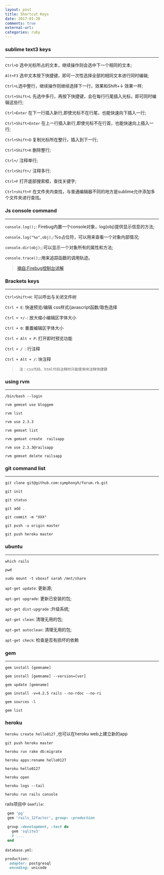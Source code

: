 ```yaml
---
layout: post
title: Shortcut Keys
date: 2017-01-20
comments: true
external-url:
categories: ruby
---
```


### sublime text3 keys
---

`Ctrl+D` 选中光标所占的文本，继续操作则会选中下一个相同的文本;

`Alt+F3` 选中文本按下快捷键，即可一次性选择全部的相同文本进行同时编辑;

`Ctrl+L`选中整行，继续操作则继续选择下一行，效果和Shift+↓ 效果一样;

`Ctrl+Shift+L` 先选中多行，再按下快捷键，会在每行行尾插入光标，即可同时编辑这些行;

`Ctrl+Enter` 在下一行插入新行,即使光标不在行尾，也能快速向下插入一行;

`Ctrl+Shift+Enter` 在上一行插入新行,即使光标不在行首，也能快速向上插入一行;

`Ctrl+Shift+D` 复制光标所在整行，插入到下一行;

`Ctrl+Shift+K` 删除整行;

`Ctrl+/` 注释单行;

`Ctrl+Shift+/` 注释多行;

`Ctrl+F` 打开底部搜索框，查找关键字;

`Ctrl+shift+F` 在文件夹内查找，与普通编辑器不同的地方是sublime允许添加多个文件夹进行查找。



### Js console command
---

`console.log();`: Firebug内置一个console对象，log(obj)提供显示信息的方法;

`console.log("%o",obj);`:%o占位符，可以用来查看一个对象内部情况;

`console.dir(obj);`:可以显示一个对象所有的属性和方法;

`console.trace();`:用来追踪函数的调用轨迹。

>[摘自:Firebug控制台详解](http://www.ruanyifeng.com/blog/2011/03/firebug_console_tutorial.html)




### Brackets keys
---

`Ctrl+Shift+H`: 可以呼出与关闭文件树

`Ctrl + E`:          快速预览/编辑 css样式/javascript函数/取色选择

`Ctrl + +/-`:       放大缩小编辑区字体大小

`Ctrl + 0`:          重置编辑区字体大小 

`Ctrl + Alt + P`:  打开即时预览功能

`Ctrl + / `:         行注释

`Ctrl + Alt + /`:  块注释

>      注：css代码、html代码注释时只能使用块注释快捷键


### using rvm
---


`/bin/bash --login`

`rvm gemset use bloggem`

`rvm list`

`rvm use 2.3.3`

`rvm gemset list`

`rvm gemset create  railsapp`

`rvm use 2.3.3@railsapp`

`rvm gemset delete railsapp`

### git command list
---
`git clone git@github.com:symphonyh/forum.rb.git`

`git init`

`git status`

`git add .`

`git commit -m "XXX"`

`git push -u origin master`

`git push heroku master`



### ubuntu 
---
`which rails` 

`pwd`

`sudo mount -t vboxsf sarah /mnt/share` 

`apt-get update`: 更新源;

`apt-get upgrade`: 更新已安装的包;

`apt-get dist-upgrade` :升级系统;

`apt-get clean`: 清理无用的包;

`apt-get autoclean`: 清理无用的包;

`apt-get check`: 检查是否有损坏的依赖


### gem
---
`gem install [gemname]`

`gem install [gemname] --version=[ver]`

`gem update [gemname]`

`gem install -v=4.2.5 rails --no-rdoc --no-ri`

`gem sources -l`

`gem list`


### heroku

`heroku create hello0127` ,也可以在heroku web上建立新的app

`git push heroku master`

`heroku run rake db:migrate`

`heroku apps:rename hello0127`

`heroku hello0127`

`heroku open`

`heroku logs --tail`

`heroku run rails console`

 rails项目中 `Gemfile`:

```ruby
 gem 'pg'
 gem 'rails_12factor', group: :production

 group :development, :test do
   gem 'sqlite3'
   # ....
 end
 ```

 `database.yml`:

 ```ruby
 production:
   adapter: postgresql
   encoding: unicode
 ```